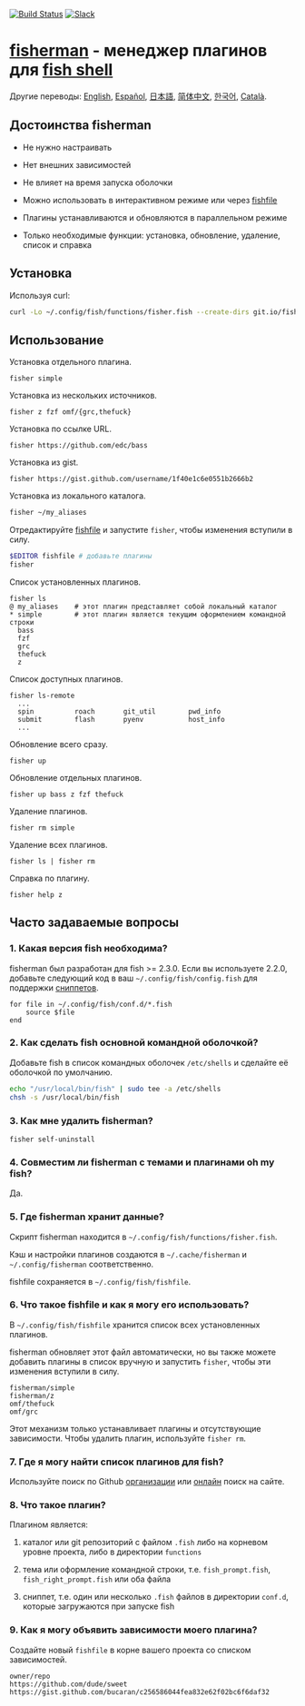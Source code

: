 [slack-link]: https://fisherman-wharf.herokuapp.com/
[slack-badge]: https://fisherman-wharf.herokuapp.com/badge.svg
[travis-link]: https://travis-ci.org/fisherman/fisherman
[travis-badge]: https://img.shields.io/travis/fisherman/fisherman.svg

[fish shell]: https://github.com/fish-shell/fish-shell
[fisherman]: https://github.com/fisherman.sh
[fishfile]: #6-Что-такое-fishfile-и-как-я-могу-его-использовать
[организации]: https://github.com/fisherman
[онлайн]: http://fisherman.sh/#search

[English]: ../../README.md
[Español]: ../es-ES
[简体中文]: ../zh-CN
[日本語]: ../jp-JA
[Русский]: ../ru-RU
[한국어]: ../ko-KR
[Català]: ../ca-ES

[![Build Status][travis-badge]][travis-link]
[![Slack][slack-badge]][slack-link]

# [fisherman] - менеджер плагинов для [fish shell]

Другие переводы: [English], [Español], [日本語], [简体中文], [한국어], [Català].

## Достоинства fisherman

* Не нужно настраивать

* Нет внешних зависимостей

* Не влияет на время запуска оболочки

* Можно использовать в интерактивном режиме или через [fishfile]

* Плагины устанавливаются и обновляются в параллельном режиме

* Только необходимые функции: установка, обновление, удаление, список и справка

## Установка

Используя curl:

```sh
curl -Lo ~/.config/fish/functions/fisher.fish --create-dirs git.io/fisherman
```

## Использование

Установка отдельного плагина.

```
fisher simple
```

Установка из нескольких источников.

```
fisher z fzf omf/{grc,thefuck}
```

Установка по ссылке URL.

```
fisher https://github.com/edc/bass
```

Установка из gist.

```
fisher https://gist.github.com/username/1f40e1c6e0551b2666b2
```

Установка из локального каталога.

```sh
fisher ~/my_aliases
```

Отредактируйте [fishfile] и запустите `fisher`, чтобы изменения вступили в силу.

```sh
$EDITOR fishfile # добавьте плагины
fisher
```

Список установленных плагинов.

```ApacheConf
fisher ls
@ my_aliases    # этот плагин представляет собой локальный каталог
* simple        # этот плагин является текущим оформлением командной строки
  bass
  fzf
  grc
  thefuck
  z
```

Список доступных плагинов.

```
fisher ls-remote
  ...
  spin          roach       git_util        pwd_info
  submit        flash       pyenv           host_info
  ...
```

Обновление всего сразу.

```
fisher up
```

Обновление отдельных плагинов.

```
fisher up bass z fzf thefuck
```

Удаление плагинов.

```
fisher rm simple
```

Удаление всех плагинов.

```
fisher ls | fisher rm
```

Справка по плагину.

```
fisher help z
```

## Часто задаваемые вопросы

### 1. Какая версия fish необходима?

fisherman был разработан для fish >= 2.3.0. Если вы используете 2.2.0, добавьте следующий код в ваш `~/.config/fish/config.fish` для поддержки [cниппетов](#8-Что-такое-плагин).

```fish
for file in ~/.config/fish/conf.d/*.fish
    source $file
end
```

### 2. Как сделать fish основной командной оболочкой?

Добавьте fish в список командных оболочек `/etc/shells` и сделайте её оболочкой по умолчанию.

```sh
echo "/usr/local/bin/fish" | sudo tee -a /etc/shells
chsh -s /usr/local/bin/fish
```

### 3. Как мне удалить fisherman?

```fish
fisher self-uninstall
```

### 4. Совместим ли fisherman с темами и плагинами oh my fish?

Да.

### 5. Где fisherman хранит данные?

Скрипт fisherman находится в `~/.config/fish/functions/fisher.fish`.

Кэш и настройки плагинов создаются в `~/.cache/fisherman` и `~/.config/fisherman` соответственно.

fishfile сохраняется в `~/.config/fish/fishfile`.

### 6. Что такое fishfile и как я могу его использовать?

В `~/.config/fish/fishfile` хранится список всех установленных плагинов.

fisherman обновляет этот файл автоматически, но вы также можете добавить плагины в список вручную и запустить `fisher`, чтобы эти изменения вступили в силу.

```
fisherman/simple
fisherman/z
omf/thefuck
omf/grc
```

Этот механизм только устанавливает плагины и отсутствующие зависимости. Чтобы удалить плагин, используйте `fisher rm`.

### 7. Где я могу найти список плагинов для fish?

Используйте поиск по Github [организации] или [онлайн] поиск на сайте.

### 8. Что такое плагин?

Плагином является:

1. каталог или git репозиторий с файлом `.fish` либо на корневом уровне проекта, либо в директории `functions`

2. тема или оформление командной строки, т.е. `fish_prompt.fish`, `fish_right_prompt.fish` или оба файла

3. сниппет, т.е. один или несколько `.fish` файлов в директории `conf.d`, которые загружаются при запуске fish

### 9. Как я могу объявить зависимости моего плагина?

Создайте новый `fishfile` в корне вашего проекта со списком зависимостей.

```fish
owner/repo
https://github.com/dude/sweet
https://gist.github.com/bucaran/c256586044fea832e62f02bc6f6daf32
```
